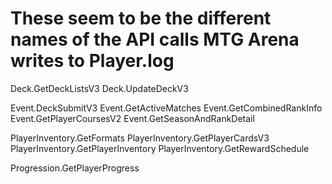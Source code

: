# These seem to be the different names of the API calls MTG Arena writes to Player.log

Deck.GetDeckListsV3
Deck.UpdateDeckV3

Event.DeckSubmitV3
Event.GetActiveMatches
Event.GetCombinedRankInfo
Event.GetPlayerCoursesV2
Event.GetSeasonAndRankDetail


PlayerInventory.GetFormats
PlayerInventory.GetPlayerCardsV3
PlayerInventory.GetPlayerInventory
PlayerInventory.GetRewardSchedule

Progression.GetPlayerProgress
